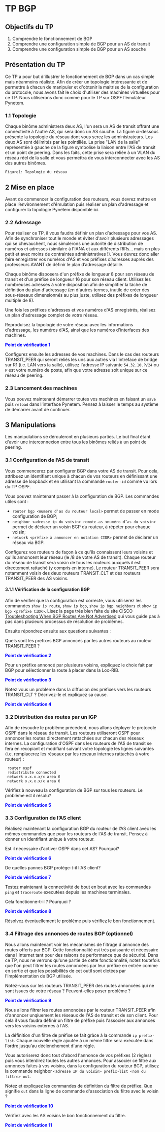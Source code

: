 # TP BGP

## Objectifs du TP
1. Comprendre le fonctionnement de BGP
2. Comprendre une configuration simple de BGP pour un AS de transit
3. Comprendre une configuration simple de BGP pour un AS souche

## Présentation du TP

Ce TP a pour but d'illustrer le fonctionnement de BGP dans un cas simple mais néanmoins réaliste. Afin de créer un topologie intéressante et de permettre à chacun de manipuler et d'obtenir la maitrise de la configuration du protocole, nous avons fait le choix d'utiliser des machines virtuelles pour ce TP. Nous utiliserons donc comme pour le TP sur OSPF l'émulateur Pynetem. 

### 1.1 Topologie

Chaque binôme administrera deux AS, l'un sera un AS de transit offrant une connectivité à l'autre AS, qui sera donc un AS souche. La figure ci-dessous présente la topologie du réseau dont vous serez les administrateurs. Les deux AS sont délimités par les pointillés. La prise "LAN de la salle" représentée à gauche de la figure symbolise la liaison entre l'AS de transit et un point de peering. Dans les faits, cette prise sera reliée à un VLAN du réseau réel de la salle et vous permettra de vous interconnecter avec les AS des autres binômes.

```
Figure1: Topologie du réseau
```
## 2 Mise en place

Avant de commencer la configuration des routeurs, vous devrez mettre en place l’environnement d'émulation puis réaliser un plan d'adressage et configurer la topologie Pynetem disponible ici.

### 2.2 Adressage

Pour réaliser ce TP, il vous faudra définir un plan d’adressage pour vos AS. Afin de synchroniser tout le monde et éviter d'avoir plusieurs adressages qui se chevauchent, nous simulerons une autorité de distribution de numéros et adresses (similaire à l'IANA et aux différents RIRs... mais en plus petit et avec moins de contraintes administratives !). Vous devrez donc aller faire enregistrer vos numéros d'AS et vos préfixes d’adresses auprès des professeurs AVANT de définir le plan d’adressage détaillé.

Chaque binôme disposera d'un préfixe de longueur 8 pour son réseau de transit et d'un préfixe de longueur 16 pour son réseau client. Utilisez les nombreuses adresses à votre disposition afin de simplifier la tâche de définition du plan d'adressage (en d'autres termes, inutile de créer des sous-réseaux dimensionnés au plus juste, utilisez des préfixes de longueur multiple de 8).

Une fois les préfixes d'adresses et vos numéros d'AS enregistrés, réalisez un plan d'adressage complet de votre réseau.

Reproduisez la topologie de votre réseau avec les informations d'adressage, les numéros d'AS, ainsi que les numéros d'interfaces des machines.

<font color=blue><b>Point de vérification 1</b></font>

Configurez ensuite les adresses de vos machines. Dans le cas des routeurs TRANSIT_PEER qui seront reliés les uns aux autres via l'intreface de bridge sur R1 (i.e. LAN vers la salle), utilisez l'adresse IP suivante `54.32.10.P/24` ou `P` est votre numéro de poste, afin que votre adresse soit unique sur ce réseau de peering.

### 2.3 Lancement des machines

Vous pouvez maintenant démarrer toutes vos machines en faisant un `save` puis `reload` dans l'interface Pynetem. Pensez à laisser le temps au système de démarrer avant de continuer.

## 3 Manipulations

Les manipulations se dérouleront en plusieurs parties. Le but final étant d'avoir une interconnexion entre tous les binômes reliés à un point de peering. 

### 3.1 Configuration de l’AS de transit

Vous commencerez par configurer BGP dans votre AS de transit. Pour cela, attribuez un identifiant unique à chacun de vos routeurs en définissant une adresse de loopback et en utilisant la commande `router-id` comme vu lors du TP OSPF.

Vous pouvez maintenant passer à la configuration de BGP. Les commandes utiles sont :

* `router bgp <numero d’as du routeur local>` permet de passer en mode configuration de BGP;
* `neighbor <adresse ip du voisin> remote-as <numéro d’as du voisin>` permet de déclarer un voisin BGP du routeur, à répéter pour chaque voisin;
* `network <préfixe à annoncer en notation CIDR>` permet de déclarer un réseau via BGP.

Configurez vos routeurs de façon à ce qu'ils connaissent leurs voisins et qu'ils annoncent leur réseau (le /8 de votre AS de transit). Chaque routeur du réseau de transit sera voisin de tous les routeurs auxquels il est directement rattaché (y compris en interne). Le routeur TRANSIT_PEER sera notamment voisin des deux routeurs TRANSIT_CLT et des routeurs TRANSIT_PEER des AS voisins.

#### 3.1.1 Vérification de la configuration BGP

Afin de vérifier que la configuration est correcte, vous utiliserez les commandes `show ip route`, `show ip bgp`, `show ip bgp neighbors` et `show ip bgp <préfixe CIDR>`.  Lisez la page très bien faite du site CISCO [Troubleshooting When BGP Routes Are Not Advertised](https://www.cisco.com/c/en/us/support/docs/ip/border-gateway-protocol-bgp/19345-bgp-noad.html) qui vous guide pas à pas dans plusieurs processus de résolution de problèmes.

Ensuite répondrez ensuite aux questions suivantes :


Quels sont les prefixes BGP annoncés par les autres routeurs au routeur TRANSIT_PEER ?

<font color=blue><b>Point de vérification 2</b></font>

Pour un préfixe annoncé par plusieurs voisins, expliquez le choix fait par BGP pour sélectionner la route à placer dans la Loc-RIB.

<font color=blue><b>Point de vérification 3</b></font>

Notez vous un problème dans la diffusion des préfixes vers les routeurs TRANSIT_CLT ? Décrivez-le et expliquez sa cause.

<font color=blue><b>Point de vérification 4</b></font>

### 3.2 Distribution des routes par un IGP

Afin de résoudre le problème précédent, nous allons déployer le protocole OSPF dans le réseau de transit. Les routeurs utiliseront OSPF pour annoncer les routes directement rattachées sur chacun des réseaux internes.
La configuration d'OSPF dans les routeurs de l'AS de transit se fera en recopiant et modifiant suivant votre topologie les lignes suivantes (i.e. remplacerez les réseaux par les réseaux internes rattachés à votre routeur) :

```
 router ospf
 redistribute connected
 network x.x.x.x/x area 0
 network x.x.x.x/x area 0
```

Vérifiez à nouveau la configuration de BGP sur tous les routeurs. Le problème est il résolu?

<font color=blue><b>Point de vérification 5</b></font>

### 3.3 Configuration de l’AS client

Réalisez maintenant la configuration BGP du routeur de l’AS client avec les mêmes commandes que pour les routeurs de l'AS de transit. Pensez à donner un identifiant unique à votre routeur.

Est il nécessaire d'activer OSPF dans cet AS? Pourquoi?

<font color=blue><b>Point de vérification 6</b></font>

De quelles pannes BGP protège-t-il l'AS client?

<font color=blue><b>Point de vérification 7</b></font>

Testez maintenant la connectivité de bout en bout avec les commandes `ping` et `traceroute` executées depuis les machines terminales.

Cela fonctionne-t-il ? Pourquoi ?

<font color=blue><b>Point de vérification 8</b></font>

Résolvez éventuellement le problème puis vérifiez le bon fonctionnement.

### 3.4 Filtrage des annonces de routes BGP (optionnel)

Nous allons maintenant voir les mécanismes de filtrage d'annonce des routes offerts par BGP. Cette fonctionnalité est très puissante et nécessaire dans l'Internet tant pour des raisons de performance que de sécurité. Dans ce TP, nous ne verrons qu'une partie de cette fonctionnalité, notez toutefois que l'on peut filtrer les routes annoncées par leur préfixe en entrée comme en sortie et que les possibilités de cet outil sont dictées par l'implémentation de BGP utilisée.

Notez-vous sur les routeurs TRANSIT_PEER des routes annoncées qui ne sont issues de votre réseau ? Peuvent-elles poser problème ?

<font color=blue><b>Point de vérification 9</b></font>

Nous allons filtrer les routes annoncées par le routeur TRANSIT_PEER afin d'annoncer unqiuement les réseaux de l'AS de transit et de son client. Pour cela il vous faudra définir un filtre de préfixe puis l'associer aux annonces vers les voisins externes à l'AS. 

La définition d'un filtre de préfixe se fait grâce à la commande `ip prefix-list`. Chaque nouvelle règle ajoutée à un même filtre sera exécutée dans l'ordre jusqu'au déclenchement d'une règle. 

Vous autoriserez donc tout d'abord l'annonce de vos préfixes (2 règles) puis vous interdirez toutes les autres annonces. Pour associer ce filtre aux annonces faites à vos voisins, dans la configuration du routeur BGP, utilisez la commande neighbor `<adresse IP du voisin> prefix-list <nom du filtre> out`.

Notez et expliquez les commandes de définition du filtre de préfixe. Que signifie `out` dans la ligne de commande d'association du filtre avec le voisin ?

<font color=blue><b>Point de vérification 10</b></font>

Vérifiez avec les AS voisins le bon fonctionnement du filtre.

<font color=blue><b>Point de vérification 11</b></font>